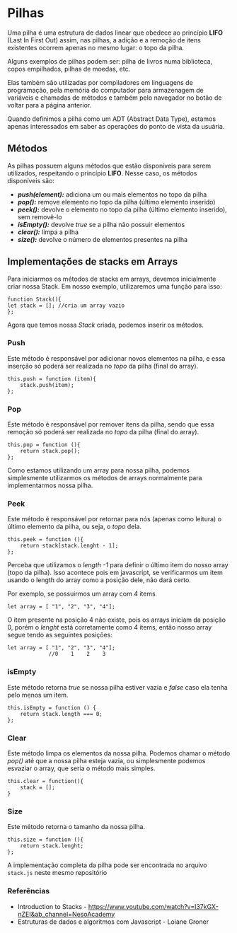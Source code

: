 # Pilhas

Uma pilha é uma estrutura de dados linear que obedece ao princípio **LIFO** (Last In First Out) assim, nas pilhas, a adição e a remoção de itens existentes ocorrem apenas no mesmo lugar: o topo da pilha.

 Alguns exemplos de pilhas podem ser: pilha de livros numa biblioteca, copos empilhados, pilhas de moedas, etc.
 
 Elas também são utilizadas por compiladores em linguagens de programação, pela memória do computador para armazenagem de variáveis e chamadas de métodos e também pelo navegador no botão de voltar para a página anterior.

Quando definimos a pilha como um ADT (Abstract Data Type), estamos apenas interessados em saber as operações do ponto de vista da usuária.

## Métodos

As pilhas possuem alguns métodos que estão disponíveis para serem utilizados, respeitando o princípio **LIFO**. Nesse caso, os métodos disponíveis são:

 - ***push(element):*** adiciona um ou mais elementos no topo da pilha
 - ***pop():*** remove elemento no topo da pilha (último elemento inserido)
 - ***peek():*** devolve o elemento no topo da pilha  (último elemento inserido), sem removê-lo
 - ***isEmpty():*** devolve *true* se a pilha não possuir elementos
 - ***clear():*** limpa a pilha
 - ***size():*** devolve o número de elementos presentes na pilha

## Implementações de stacks em Arrays

Para iniciarmos os métodos de stacks em arrays, devemos inicialmente criar nossa Stack. Em nosso exemplo, utilizaremos uma função para isso:

    function Stack(){
    let stack = []; //cria um array vazio
    };
Agora que temos nossa *Stack* criada, podemos inserir os métodos.

### Push
Este método é responsável por adicionar novos elementos na pilha, e essa inserção só poderá ser realizada no *topo* da pilha (final do array).

    this.push = function (item){
	    stack.push(item);
	};

### Pop 
Este método é responsável por remover itens da pilha, sendo que essa remoção só poderá ser realizada no *topo* da pilha (final do array).
 
 

    this.pop = function (){
	    return stack.pop();
	};

Como estamos utilizando um array para nossa pilha, podemos simplesmente utilizarmos os métodos de arrays normalmente para implementarmos nossa pilha.

### Peek
Este método é responsável por retornar para nós (apenas como leitura) o último elemento da pilha, ou seja, o *topo* dela.

    this.peek = function (){
	    return stack[stack.lenght - 1]; 
    };
Perceba que utilizamos o *length -1* para definir o último item do nosso array (topo da pilha). Isso acontece pois em javascript, se verificarmos um item usando o length do array como a posição dele, não dará certo.

Por exemplo, se possuirmos um array com 4 items 

    let array = [ "1", "2", "3", "4"];
  
O item presente na posição 4 não existe, pois os arrays iniciam da posição 0, porém o *lenght* está corretamente como 4 items, então nosso array segue tendo as seguintes posições:

    let array = [ "1", "2", "3", "4"];
				 //0    1    2    3

### isEmpty
Este método retorna *true* se nossa pilha estiver vazia e *false* caso ela tenha pelo menos um item.

    this.isEmpty = function () {
	    return stack.length === 0;
	};


### Clear
Este método limpa os elementos da nossa pilha. Podemos chamar o método *pop()* até que a nossa pilha esteja vazia, ou simplesmente podemos esvaziar o array, que seria o método mais simples.

    this.clear = function(){
	    stack = [];
    }
  
### Size
Este método retorna o tamanho da nossa pilha.

    this.size = function (){
	    return stack.lenght;
    };
A implementação completa da pilha pode ser encontrada no arquivo `stack.js` neste mesmo repositório

### Referências

 - Introduction to Stacks - https://www.youtube.com/watch?v=I37kGX-nZEI&ab_channel=NesoAcademy
 - Estruturas de dados e algoritmos com Javascript - Loiane Groner
